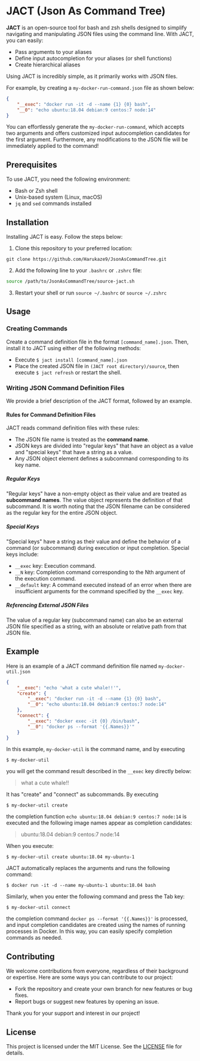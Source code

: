 # JACT (Json As Command Tree)

**JACT** is an open-source tool for bash and zsh shells designed to simplify navigating and manipulating JSON files using the command line. With JACT, you can easily:

- Pass arguments to your aliases
- Define input autocompletion for your aliases (or shell functions)
- Create hierarchical aliases

Using JACT is incredibly simple, as it primarily works with JSON files.

For example, by creating a `my-docker-run-command.json` file as shown below:

```my-docker-run-command.json
{
    "__exec": "docker run -it -d --name {1} {0} bash",
    "__0": "echo ubuntu:18.04 debian:9 centos:7 node:14"
}
```

You can effortlessly generate the `my-docker-run-command`, which accepts two arguments and offers customized input autocompletion candidates for the first argument. Furthermore, any modifications to the JSON file will be immediately applied to the command!

## Prerequisites

To use JACT, you need the following environment:

- Bash or Zsh shell
- Unix-based system (Linux, macOS)
- `jq` and `sed` commands installed

## Installation

Installing JACT is easy. Follow the steps below:

1. Clone this repository to your preferred location:

```
git clone https://github.com/Harukaze9/JsonAsCommandTree.git
```

2. Add the following line to your `.bashrc` or `.zshrc` file:

```bash
source /path/to/JsonAsCommandTree/source-jact.sh
```

3. Restart your shell or run `source ~/.bashrc` or `source ~/.zshrc`

## Usage
### Creating Commands
Create a command definition file in the format `[command_name].json`. Then, install it to JACT using either of the following methods:

- Execute `$ jact install [command_name].json`
- Place the created JSON file in `(JACT root directory)/source`, then execute `$ jact refresh` or restart the shell.

### Writing JSON Command Definition Files
We provide a brief description of the JACT format, followed by an example.

#### Rules for Command Definition Files
JACT reads command definition files with these rules:

- The JSON file name is treated as the **command name**.
- JSON keys are divided into "regular keys" that have an object as a value and "special keys" that have a string as a value.
- Any JSON object element defines a subcommand corresponding to its key name.

##### Regular Keys
"Regular keys" have a non-empty object as their value and are treated as **subcommand names**. The value object represents the definition of that subcommand.
It is worth noting that the JSON filename can be considered as the regular key for the entire JSON object.

##### Special Keys
"Special keys" have a string as their value and define the behavior of a command (or subcommand) during execution or input completion. Special keys include:

- `__exec` key: Execution command.
- `__N` key: Completion command corresponding to the Nth argument of the execution command.
- `__default` key: A command executed instead of an error when there are insufficient arguments for the command specified by the `__exec` key.

##### Referencing External JSON Files
The value of a regular key (subcommand name) can also be an external JSON file specified as a string, with an absolute or relative path from that JSON file.

## Example
Here is an example of a JACT command definition file named `my-docker-util.json`

```my-docker-util.json
{
    "__exec": "echo 'what a cute whale!!'",
    "create": {
        "__exec": "docker run -it -d --name {1} {0} bash",
        "__0": "echo ubuntu:18.04 debian:9 centos:7 node:14"
    },
    "connect": {
        "__exec": "docker exec -it {0} /bin/bash",
        "__0": "docker ps --format '{{.Names}}'"
    }
}
```

In this example,
`my-docker-util` is the command name, and by executing

```
$ my-docker-util
```

you will get the command result described in the `__exec` key directly below:
> what a cute whale!!

It has "create" and "connect" as subcommands. By executing

```
$ my-docker-util create
```

the completion function `echo ubuntu:18.04 debian:9 centos:7 node:14` is executed and the following image names appear as completion candidates:

> ubuntu:18.04 debian:9 centos:7 node:14

When you execute:

```
$ my-docker-util create ubuntu:18.04 my-ubuntu-1
```

JACT automatically replaces the arguments and runs the following command:

```
$ docker run -it -d --name my-ubuntu-1 ubuntu:18.04 bash
```

Similarly, when you enter the following command and press the Tab key:

```
$ my-docker-util connect
```

the completion command `docker ps --format '{{.Names}}'` is processed, and input completion candidates are created using the names of running processes in Docker. In this way, you can easily specify completion commands as needed.

## Contributing

We welcome contributions from everyone, regardless of their background or expertise. Here are some ways you can contribute to our project:

- Fork the repository and create your own branch for new features or bug fixes.
- Report bugs or suggest new features by opening an issue.

Thank you for your support and interest in our project!

## License

This project is licensed under the MIT License. See the [LICENSE](LICENSE) file for details.